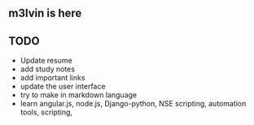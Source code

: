 ## m3lvin is here 

## TODO

- Update resume
- add study notes
- add important links 
- update the user interface 
- try to make in markdown language 
- learn angular.js, node.js, Django-python, NSE scripting, automation tools, scripting, 
